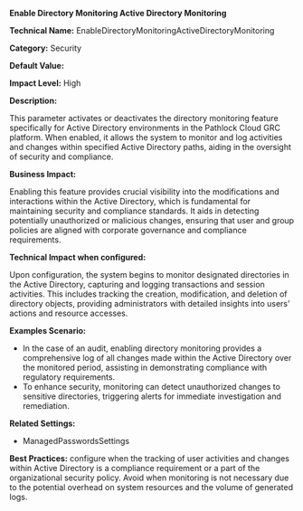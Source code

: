 **Enable Directory Monitoring Active Directory Monitoring**

**Technical Name:** EnableDirectoryMonitoringActiveDirectoryMonitoring

**Category:** Security

**Default Value:**

**Impact Level:** High

**Description:**

This parameter activates or deactivates the directory monitoring feature specifically for Active Directory environments in the Pathlock Cloud GRC platform. When enabled, it allows the system to monitor and log activities and changes within specified Active Directory paths, aiding in the oversight of security and compliance.

**Business Impact:**

Enabling this feature provides crucial visibility into the modifications and interactions within the Active Directory, which is fundamental for maintaining security and compliance standards. It aids in detecting potentially unauthorized or malicious changes, ensuring that user and group policies are aligned with corporate governance and compliance requirements.

**Technical Impact when configured:**

Upon configuration, the system begins to monitor designated directories in the Active Directory, capturing and logging transactions and session activities. This includes tracking the creation, modification, and deletion of directory objects, providing administrators with detailed insights into users' actions and resource accesses.

**Examples Scenario:**

- In the case of an audit, enabling directory monitoring provides a comprehensive log of all changes made within the Active Directory over the monitored period, assisting in demonstrating compliance with regulatory requirements.
- To enhance security, monitoring can detect unauthorized changes to sensitive directories, triggering alerts for immediate investigation and remediation.

**Related Settings:**

- ManagedPasswordsSettings

**Best Practices:** configure when the tracking of user activities and changes within Active Directory is a compliance requirement or a part of the organizational security policy. Avoid when monitoring is not necessary due to the potential overhead on system resources and the volume of generated logs.